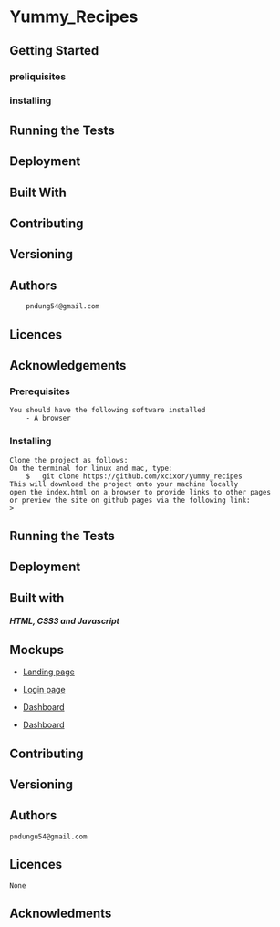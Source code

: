 # Yummy_Recipes

## Getting Started
### preliquisites
### installing

## Running the Tests

## Deployment

## Built With

 ## Contributing

 ## Versioning

 ## Authors
 		pndung54@gmail.com
 ## Licences

 ## Acknowledgements


### Prerequisites
	You should have the following software installed
        - A browser
### Installing
	Clone the project as follows:
	On the terminal for linux and mac, type: 
    	$   git clone https://github.com/xcixor/yummy_recipes
    This will download the project onto your machine locally
	open the index.html on a browser to provide links to other pages 
	or preview the site on github pages via the following link:
	>

## Running the Tests

## Deployment

## Built with
##### HTML, CSS3 and Javascript

## Mockups
* [Landing page](/designs/wireframes/index_page.png)

* [Login page](/designs/wireframes/login_page.png)

* [Dashboard](/designs/wireframes/dashboard.png)

* [Dashboard](/designs/wireframes/uml.png)

## Contributing

## Versioning
## Authors
	pndungu54@gmail.com
## Licences
	None

## Acknowledments

